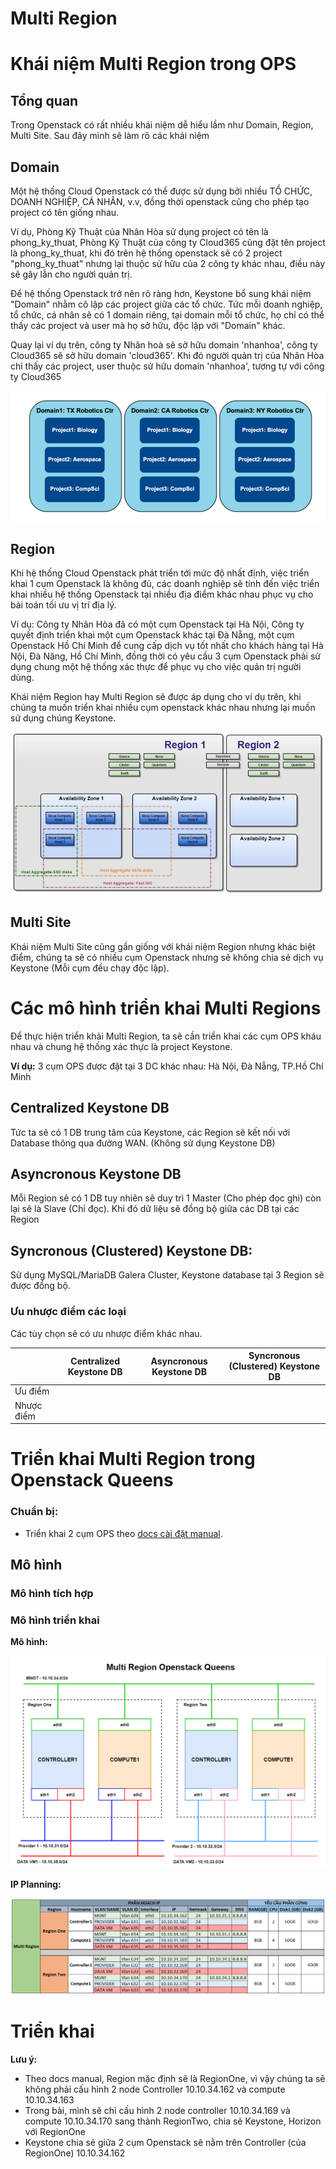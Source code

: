 # Multi Region

# Khái niệm Multi Region trong OPS
## Tổng quan
Trong Openstack có rất nhiều khái niệm dễ hiểu lầm như Domain, Region, Multi Site. Sau đây mình sẽ làm rõ các khái niệm

## Domain
Một hệ thống Cloud Openstack có thể được sử dụng bởi nhiều TỔ CHỨC, DOANH NGHIỆP, CÁ NHÂN, v.v, đồng thời openstack cũng cho phép tạo project có tên giống nhau.

Ví dụ, Phòng Kỹ Thuật của Nhân Hòa sử dụng project có tên là phong_ky_thuat, Phòng Kỹ Thuật của công ty Cloud365 cũng đặt tên project là phong_ky_thuat, khi đó trên hệ thống openstack sẽ có 2 project "phong_ky_thuat" nhưng lại thuộc sử hữu của 2 công ty khác nhau, điều này sẽ gây lẫn cho người quản trị.

Để hệ thống Openstack trở nên rõ ràng hơn, Keystone bổ sung khái niệm "Domain" nhằm cô lập các project giữa các tổ chức. Tức mỗi doanh nghiệp, tổ chức, cá nhân sẽ có 1 domain riêng, tại domain mỗi tổ chức, họ chỉ có thể thấy các project và user mà họ sở hữu, độc lập với "Domain" khác.

Quay lại ví dụ trên, công ty Nhân hoà sẽ sở hữu domain 'nhanhoa', công ty Cloud365 sẽ sở hữu domain 'cloud365'. Khi đó người quản trị của Nhân Hòa chỉ thấy các project, user thuộc sử hữu domain 'nhanhoa', tương tự với công ty Cloud365

<img src="..\images\Screenshot_40.png">

## Region
Khi hệ thống Cloud Openstack phát triển tới mức độ nhất định, việc triển khai 1 cụm Openstack là không đủ, các doanh nghiệp sẽ tính đến việc triển khai nhiều hệ thống Openstack tại nhiều địa điểm khác nhau phục vụ cho bài toán tối ưu vị trí địa lý.

Ví dụ: Công ty Nhân Hòa đã có một cụm Openstack tại Hà Nội, Công ty quyết định triển khai một cụm Openstack khác tại Đà Nẵng, một cụm Openstack Hồ Chí Minh để cung cấp dịch vụ tốt nhất cho khách hàng tại Hà Nội, Đà Năng, Hồ Chí Minh, đồng thời có yêu cầu 3 cụm Openstack phải sử dụng chung một hệ thống xác thực để phục vụ cho việc quản trị người dùng.

Khái niệm Region hay Multi Region sẽ được áp dụng cho ví dụ trên, khi chúng ta muốn triển khai nhiều cụm openstack khác nhau nhưng lại muốn sử dụng chúng Keystone.

<img src="..\images\Screenshot_142.png">

## Multi Site
Khái niệm Multi Site cũng gần giống với khái niệm Region nhưng khác biệt điểm, chúng ta sẽ có nhiều cụm Openstack nhưng sẽ không chia sẻ dịch vụ Keystone (Mỗi cụm đều chạy độc lập).

# Các mô hình triển khai Multi Regions
Để thực hiện triển khải Multi Region, ta sẽ cần triển khai các cụm OPS kháu nhau và chung hệ thống xác thực là project Keystone.

**Ví dụ:** 3 cụm OPS được đặt tại 3 DC khác nhau: Hà Nội, Đà Nẵng, TP.Hồ Chí Minh

## Centralized Keystone DB
Tức ta sẽ có 1 DB trung tâm của Keystone, các Region sẽ kết nối với Database thông qua đường WAN. (Không sử dụng Keystone DB)

## Asyncronous Keystone DB
Mỗi Region sẽ có 1 DB tuy nhiên sẽ duy trì 1 Master (Cho phép đọc ghi) còn lại sẽ là Slave (Chỉ đọc). Khi đó dữ liệu sẽ đồng bộ giữa các DB tại các Region

## Syncronous (Clustered) Keystone DB: 
Sử dụng MySQL/MariaDB Galera Cluster, Keystone database tại 3 Region sẽ được đồng bộ.

### Ưu nhược điểm các loại
Các tùy chọn sẽ có ưu nhược điểm khác nhau.

||Centralized Keystone DB|Asyncronous Keystone DB|Syncronous (Clustered) Keystone DB|
|-|-|-|-|
|Ưu điểm||||
|Nhược điểm||||

# Triển khai Multi Region trong Openstack Queens
### Chuẩn bị:
- Triển khai 2 cụm OPS theo [docs cài đặt manual](./OPS-queen-centos7-install.md).

## Mô hình
### Mô hình tích hợp
### Mô hình triển khai
**Mô hình:**

<img src="..\images\multi-region-queens.png">

**IP Planning:**

<img src="..\images\multi-region-ip-planing-queen.png">

# Triển khai
**Lưu ý:**

- Theo docs manual, Region mặc định sẽ là RegionOne, vì vậy chúng ta sẽ không phải cấu hình 2 node Controller 10.10.34.162 và compute 10.10.34.163
- Trong bài, mình sẽ chỉ cấu hình 2 node controller 10.10.34.169 và compute 10.10.34.170 sang thành RegionTwo, chia sẻ Keystone, Horizon với RegionOne
- Keystone chia sẻ giữa 2 cụm Openstack sẽ nằm trên Controller (của RegionOne) 10.10.34.162 